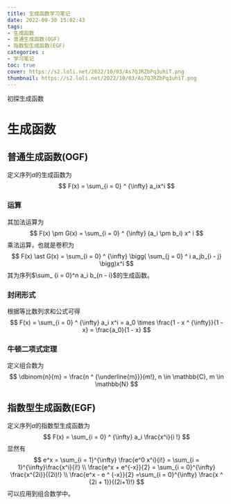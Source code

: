 ```yaml
---
title: 生成函数学习笔记
date: 2022-09-30 15:02:43
tags:
- 生成函数
- 普通生成函数(OGF)
- 指数型生成函数(EGF)
categories :
- 学习笔记
toc: true
cover: https://s2.loli.net/2022/10/03/As7QJRZbPq3uhiT.png
thumbnail: https://s2.loli.net/2022/10/03/As7QJRZbPq3uhiT.png
---
```




初探生成函数

<!--more-->

# 生成函数

## 普通生成函数(OGF)

定义序列$a$的生成函数为
$$
F(x) = \sum_{i = 0} ^ {\infty} a_ix^i
$$

 ### 运算

其加法运算为
$$
F(x) \pm G(x) = \sum_{i = 0} ^ {\infty} (a_i \pm b_i) x^ i
$$
乘法运算，也就是卷积为
$$
F(x) \ast G(x) = \sum_{i = 0} ^ {\infty} \bigg( \sum_{j = 0} ^ i a_jb_{i - j} \bigg)x^i
$$
其为序列$\sum_ {i = 0}^n a_i b_{n - i}$的生成函数。

### 封闭形式

根据等比数列求和公式可得
$$
F(x) = \sum_{i = 0} ^ {\infty} a_i x^i = a_0 \times \frac{1 - x ^ {\infty}}{1 - x} = \frac{a_0}{1 - x}
$$


### 牛顿二项式定理

定义组合数为
$$
\dbinom{n}{m} = \frac{n ^ {\underline{m}}}{m!}, n \in \mathbb{C}, m \in \mathbb{N}
$$

## 指数型生成函数(EGF)

定义序列$a$的指数型生成函数为
$$
F(x) = \sum_{i = 0} ^ {\infty} a_i \frac{x^i}{i !}
$$
显然有
$$
e^x = \sum_{i = 1}^{\infty} \frac{e^0 x^i}{i!} = \sum_{i = 1}^{\infty}\frac{x^i}{i!} \\
\frac{e^x + e^{-x}}{2} = \sum_{i = 0}^{\infty} \frac{x^{2i}}{(2i)!} \\ 
\frac{e^x - e ^ {-x}}{2} =\sum_{i = 0}^{\infty} \frac{x ^ {2i + 1}}{(2i+1)!}
$$
可以应用到组合数学中。

